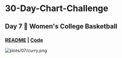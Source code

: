 # 30-Day-Chart-Challenge

## Day 7 🏀 Women's College Basketball

### [README](https://github.com/schmid07/TidyTuesday_Weekly_Data_Viz_Challenge/tree/main/plots/2020_41) | [**Code**](https://github.com/schmid07/TidyTuesday_Weekly_Data_Viz_Challenge/blob/main/Code/2020_41_bball.R)

![plots/07/curry.png](https://raw.githubusercontent.com/schmid07/TidyTuesday_Weekly_Data_Viz_Challenge/main/plots/2020_41/2020_41.png)
